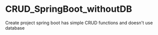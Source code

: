 # CRUD_SpringBoot_withoutDB
Create project spring boot has simple CRUD functions and doesn't use database
